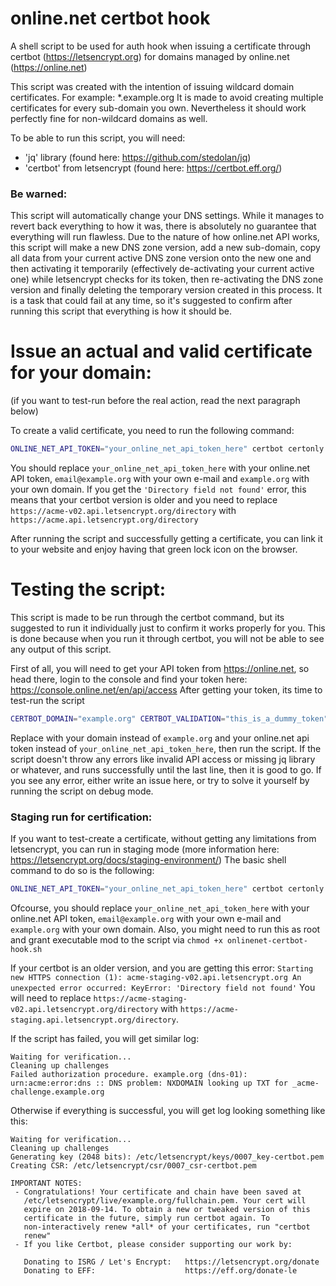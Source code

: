 # online.net certbot hook
A shell script to be used for auth hook when issuing a certificate through certbot (https://letsencrypt.org) for domains managed by online.net (https://online.net)

This script was created with the intention of issuing wildcard domain certificates. For example: *.example.org
It is made to avoid creating multiple certificates for every sub-domain you own.
Nevertheless it should work perfectly fine for non-wildcard domains as well.

To be able to run this script, you will need:
 * 'jq' library (found here: https://github.com/stedolan/jq) 
 * 'certbot' from letsencrypt (found here: https://certbot.eff.org/)

### Be warned:
This script will automatically change your DNS settings. While it manages to revert back everything to how it was, there is absolutely no guarantee that everything will run flawless.
Due to the nature of how online.net API works, this script will make a new DNS zone version, add a new sub-domain, copy all data from your current active DNS zone version onto the new one and then activating it temporarily (effectively de-activating your current active one) while letsencrypt checks for its token, then re-activating the DNS zone version and finally deleting the temporary version created in this process.
It is a task that could fail at any time, so it's suggested to confirm after running this script that everything is how it should be.





# Issue an actual and valid certificate for your domain:
(if you want to test-run before the real action, read the next paragraph below)

To create a valid certificate, you need to run the following command:

```sh
ONLINE_NET_API_TOKEN="your_online_net_api_token_here" certbot certonly --agree-tos --manual --preferred-challenge=dns --manual-auth-hook=./onlinenet-certbot-hook.sh --email "email@example.org" --manual-public-ip-logging-ok -d "example.org" --server "https://acme-v02.api.letsencrypt.org/directory"
```

You should replace `your_online_net_api_token_here` with your online.net API token, `email@example.org` with your own e-mail and `example.org` with your own domain.
If you get the `'Directory field not found'` error, this means that your certbot version is older and you need to replace `https://acme-v02.api.letsencrypt.org/directory` with `https://acme.api.letsencrypt.org/directory`

After running the script and successfully getting a certificate, you can link it to your website and enjoy having that green lock icon on the browser.



# Testing the script:

This script is made to be run through the certbot command, but its suggested to run it individually just to confirm it works properly for you.
This is done because when you run it through certbot, you will not be able to see any output of this script.

First of all, you will need to get your API token from https://online.net, so head there, login to the console and find your token here: https://console.online.net/en/api/access
After getting your token, its time to test-run the script

```sh
CERTBOT_DOMAIN="example.org" CERTBOT_VALIDATION="this_is_a_dummy_token" ONLINE_NET_API_TOKEN="your_online_net_api_token_here" ./onlinenet-certbot-hook.sh
```

Replace with your domain instead of `example.org` and your online.net api token instead of `your_online_net_api_token_here`, then run the script.
If the script doesn't throw any errors like invalid API access or missing jq library or whatever, and runs successfully until the last line, then it is good to go.
If you see any error, either write an issue here, or try to solve it yourself by running the script on debug mode.



### Staging run for certification:


If you want to test-create a certificate, without getting any limitations from letsencrypt, you can run in staging mode (more information here: https://letsencrypt.org/docs/staging-environment/)
The basic shell command to do so is the following:

```sh
ONLINE_NET_API_TOKEN="your_online_net_api_token_here" certbot certonly --agree-tos --manual --preferred-challenge=dns --manual-auth-hook=./onlinenet-certbot-hook.sh --email "email@example.org" --manual-public-ip-logging-ok -d "example.org" --staging --server "https://acme-staging-v02.api.letsencrypt.org/directory"
```

Ofcourse, you should replace `your_online_net_api_token_here` with your online.net API token, `email@example.org` with your own e-mail and `example.org` with your own domain. 
Also, you might need to run this as root and grant executable mod to the script via `chmod +x onlinenet-certbot-hook.sh`

If your certbot is an older version, and you are getting this error:
`Starting new HTTPS connection (1): acme-staging-v02.api.letsencrypt.org
An unexpected error occurred:
KeyError: 'Directory field not found'`
You will need to replace `https://acme-staging-v02.api.letsencrypt.org/directory` with `https://acme-staging.api.letsencrypt.org/directory`.

If the script has failed, you will get similar log:
```
Waiting for verification...
Cleaning up challenges
Failed authorization procedure. example.org (dns-01): urn:acme:error:dns :: DNS problem: NXDOMAIN looking up TXT for _acme-challenge.example.org
```

Otherwise if everything is successful, you will get log looking something like this:

```
Waiting for verification...
Cleaning up challenges
Generating key (2048 bits): /etc/letsencrypt/keys/0007_key-certbot.pem
Creating CSR: /etc/letsencrypt/csr/0007_csr-certbot.pem

IMPORTANT NOTES:
 - Congratulations! Your certificate and chain have been saved at
   /etc/letsencrypt/live/example.org/fullchain.pem. Your cert will
   expire on 2018-09-14. To obtain a new or tweaked version of this
   certificate in the future, simply run certbot again. To
   non-interactively renew *all* of your certificates, run "certbot
   renew"
 - If you like Certbot, please consider supporting our work by:

   Donating to ISRG / Let's Encrypt:   https://letsencrypt.org/donate
   Donating to EFF:                    https://eff.org/donate-le
```
